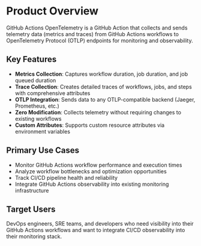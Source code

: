 # Product Overview

GitHub Actions OpenTelemetry is a GitHub Action that collects and sends telemetry data (metrics and traces) from GitHub Actions workflows to OpenTelemetry Protocol (OTLP) endpoints for monitoring and observability.

## Key Features

- **Metrics Collection**: Captures workflow duration, job duration, and job queued duration
- **Trace Collection**: Creates detailed traces of workflows, jobs, and steps with comprehensive attributes
- **OTLP Integration**: Sends data to any OTLP-compatible backend (Jaeger, Prometheus, etc.)
- **Zero Modification**: Collects telemetry without requiring changes to existing workflows
- **Custom Attributes**: Supports custom resource attributes via environment variables

## Primary Use Cases

- Monitor GitHub Actions workflow performance and execution times
- Analyze workflow bottlenecks and optimization opportunities
- Track CI/CD pipeline health and reliability
- Integrate GitHub Actions observability into existing monitoring infrastructure

## Target Users

DevOps engineers, SRE teams, and developers who need visibility into their GitHub Actions workflows and want to integrate CI/CD observability into their monitoring stack.